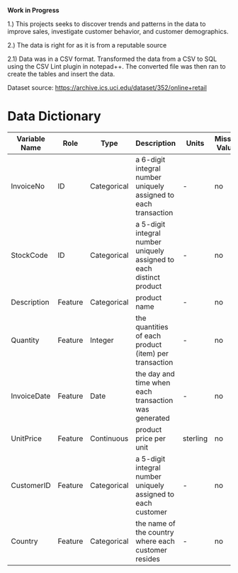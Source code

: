 
**Work in Progress**

1.) This projects seeks to discover trends and patterns in the data to improve sales, investigate customer behavior, and customer demographics.

2.) The data is right for as it is from a reputable source

2.1) Data was in a CSV format. Transformed the data from a CSV to SQL using the CSV Lint plugin in notepad++. The converted file was then ran to create the tables and insert the data.

Dataset source: https://archive.ics.uci.edu/dataset/352/online+retail

# Data Dictionary
| Variable Name | Role | Type | Description | Units | Missing Values |
| --- | --- | --- | --- | --- | --- |
| InvoiceNo | ID | Categorical | a 6-digit integral number uniquely assigned to each transaction | - | no |
| StockCode | ID | Categorical | a 5-digit integral number uniquely assigned to each distinct product | - | no |
| Description | Feature | Categorical | product name | - | no |
| Quantity | Feature | Integer | the quantities of each product (item) per transaction | - | no |
| InvoiceDate | Feature | Date | the day and time when each transaction was generated | - | no |
| UnitPrice | Feature | Continuous | product price per unit | sterling | no |
| CustomerID | Feature | Categorical | a 5-digit integral number uniquely assigned to each customer | - | no |
| Country | Feature | Categorical | the name of the country where each customer resides | - | no |
